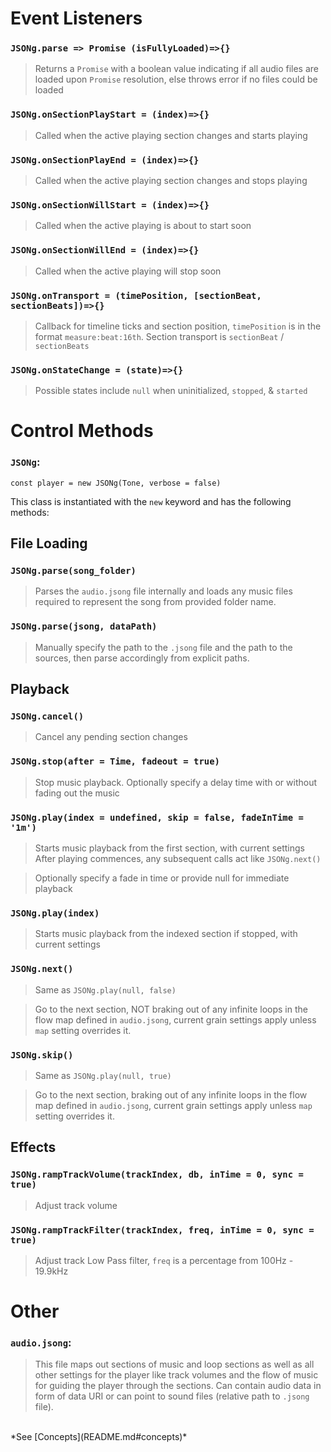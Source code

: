 
# Event Listeners

### `JSONg.parse => Promise (isFullyLoaded)=>{}`
> Returns a `Promise` with a boolean value indicating if all audio files are loaded upon `Promise` resolution, else throws error if no files could be loaded

### `JSONg.onSectionPlayStart = (index)=>{}`
> Called when the active playing section changes and starts playing
### `JSONg.onSectionPlayEnd = (index)=>{}`
> Called when the active playing section changes and stops playing
### `JSONg.onSectionWillStart = (index)=>{}` 
> Called when the active playing is about to start soon

### `JSONg.onSectionWillEnd = (index)=>{}`
> Called when the active playing will stop soon


### `JSONg.onTransport = (timePosition, [sectionBeat, sectionBeats])=>{}`
> Callback for timeline ticks and section position, `timePosition` is in the format `measure:beat:16th`. Section transport is `sectionBeat` / `sectionBeats`

### `JSONg.onStateChange = (state)=>{}`
> Possible states include `null` when uninitialized, `stopped`, & `started`

# Control Methods
### `JSONg`:

`const player = new JSONg(Tone, verbose = false)`

This class is instantiated with the `new` keyword and has the following methods:

## File Loading

### `JSONg.parse(song_folder)`
> Parses the `audio.jsong` file internally and loads any music files required to represent the song from provided folder name.

### `JSONg.parse(jsong, dataPath)`
> Manually specify the path to the `.jsong` file and the path to the sources, then parse accordingly from explicit paths.

## Playback

### `JSONg.cancel()`
> Cancel any pending section changes

### `JSONg.stop(after = Time, fadeout = true)`
> Stop music playback. Optionally specify a delay time with or without fading out the music

### `JSONg.play(index = undefined, skip = false, fadeInTime = '1m')`
> Starts music playback from the first section, with current settings 
> After playing commences, any subsequent calls act like `JSONg.next()`

> Optionally specify a fade in time or provide null for immediate playback

### `JSONg.play(index)`
> Starts music playback from the indexed section if stopped, with current settings 

### `JSONg.next()`
> Same as `JSONg.play(null, false)`

> Go to the next section, NOT braking out of any infinite loops in the flow map defined in `audio.jsong`, current grain settings apply unless `map` setting overrides it.

### `JSONg.skip()`
> Same as `JSONg.play(null, true)`

> Go to the next section, braking out of any infinite loops in the flow map defined in `audio.jsong`, current grain settings apply unless `map` setting overrides it.

## Effects

### `JSONg.rampTrackVolume(trackIndex, db, inTime = 0, sync = true)`
> Adjust track volume

### `JSONg.rampTrackFilter(trackIndex, freq, inTime = 0, sync = true)`
> Adjust track Low Pass filter, `freq` is a percentage from 100Hz - 19.9kHz

# Other

### `audio.jsong`:
> This file maps out sections of music and loop sections as well as all other settings for the player like track volumes and the flow of music for guiding the player through the sections. Can contain audio data in form of data URI or can point to sound files (relative path to `.jsong` file).
<br/>
*See [Concepts](README.md#concepts)*